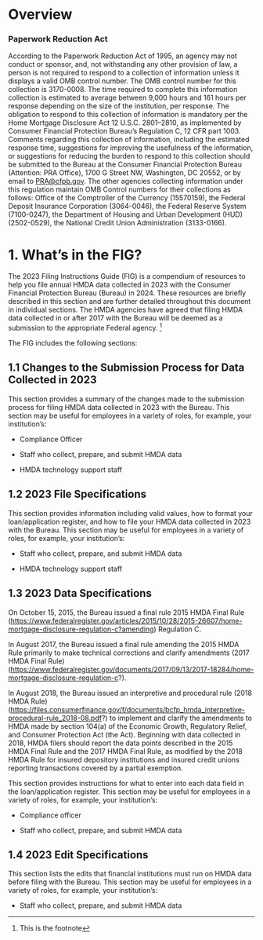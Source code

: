 # Overview

### Paperwork Reduction Act 

According to the Paperwork Reduction Act of 1995, an agency may not conduct or sponsor, and, not withstanding any other provision of law, a person is not required to respond to a collection of information unless it displays a valid OMB control number. The OMB control number for this collection is 3170-0008. The time required to complete this information collection is estimated to average between 9,000 hours and 161 hours per response depending on the size of the institution, per response. The obligation to respond to this collection of information is mandatory per the Home Mortgage Disclosure Act 12 U.S.C. 2801–2810, as implemented by Consumer Financial Protection Bureau’s Regulation C, 12 CFR part 1003. Comments regarding this collection of information, including the estimated response time, suggestions for improving the usefulness of the information, or suggestions for reducing the burden to respond to this collection should be submitted to the Bureau at the Consumer Financial Protection Bureau (Attention: PRA Office), 1700 G Street NW, Washington, DC 20552, or by email to PRA@cfpb.gov. The other agencies collecting information under this regulation maintain OMB Control numbers for their collections as follows: Office of the Comptroller of the Currency (15570159), the Federal Deposit Insurance Corporation (3064-0046), the Federal Reserve System (7100-0247), the Department of Housing and Urban Development (HUD) (2502-0529), the National Credit Union Administration (3133-0166).

# 1.  What’s in the FIG? 

The 2023 Filing Instructions Guide (FIG) is a compendium of resources to help you file annual HMDA data collected in 2023 with the Consumer Financial Protection Bureau (Bureau) in 2024. These resources are briefly described in this section and are further detailed throughout this document in individual sections.  The HMDA agencies have agreed that filing HMDA data collected in or after 2017 with the Bureau will be deemed as a submission to the appropriate Federal agency. [^1] 

[^1]: This is the footnote

The FIG includes the following sections:    

## 1.1 Changes to the Submission Process for Data Collected in 2023 

This section provides a summary of the changes made to the submission process for filing HMDA data collected in 2023 with the Bureau.  This section may be useful for employees in a variety of roles, for example, your institution’s: 

- Compliance Officer

- Staff who collect, prepare, and submit HMDA data 

- HMDA technology support staff 

## 1.2  2023 File Specifications 
This section provides information including valid values, how to format your loan/application register, and how to file your HMDA data collected in 2023 with the Bureau. This section may be useful for employees in a variety of roles, for example, your institution’s: 

- Staff who collect, prepare, and submit HMDA data 

- HMDA technology support staff

## 1.3  2023 Data Specifications 

On October 15, 2015, the Bureau issued a final rule 2015 HMDA Final Rule (https://www.federalregister.gov/articles/2015/10/28/2015-26607/home-mortgage-disclosure-regulation-c?amending) Regulation C. 

In August 2017, the Bureau issued a final rule amending the 2015 HMDA Rule primarily to make technical corrections and clarify amendments (2017 HMDA Final Rule) (https://www.federalregister.gov/documents/2017/09/13/2017-18284/home-mortgage-disclosure-regulation-c?). 

In August 2018, the Bureau issued an interpretive and procedural rule (2018 HMDA Rule) (https://files.consumerfinance.gov/f/documents/bcfp_hmda_interpretive-procedural-rule_2018-08.pdf?) to implement and clarify the amendments to HMDA made by section 104(a) of the Economic Growth, Regulatory Relief, and Consumer Protection Act (the Act). Beginning with data collected in 2018, HMDA filers should report the data points described in the 2015 HMDA Final Rule and the 2017 HMDA Final Rule, as modified by the 2018 HMDA Rule for insured depository institutions and insured credit unions reporting transactions covered by a partial exemption. 

This section provides instructions for what to enter into each data field in the loan/application register. This section may be useful for employees in a variety of roles, for example, your institution’s:

- Compliance officer 

- Staff who collect, prepare, and submit HMDA data 

## 1.4 2023 Edit Specifications 

This section lists the edits that financial institutions must run on HMDA data before filing with the Bureau.  This section may be useful for employees in a variety of roles, for example, your institution’s: 

- Staff who collect, prepare, and submit HMDA data